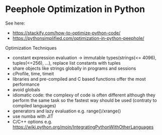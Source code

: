 # Peephole Optimization in Python

See here:

-   https://stackify.com/how-to-optimize-python-code/
-   https://pythonsimplified.com/optimization-in-python-peephole/

Optimization Techniques

-   constant expression evaluation -> immutable types(strings(<= 4096), tuples(<=256), ...), replace list constants with tuples
-   share objects like strings globally in programs and sessions
-   cProfile, time, timeit
-   libraries and pre-compiled and C based functions offer the most performance
-   avoid globals
-   idiomatic code: the complexy of code is often different although they perform the same task so the fastest way should be used (contraty to compiled languages)
-   generators and lazy evaluation e.g. range()/xrange()
-   use numba with JIT
-   C/C++ options e.g. https://wiki.python.org/moin/IntegratingPythonWithOtherLanguages
